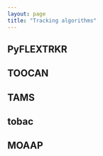 ```yaml
---
layout: page
title: "Tracking algorithms"
---
```


## PyFLEXTRKR
 

## TOOCAN

## TAMS


## tobac


## MOAAP 
